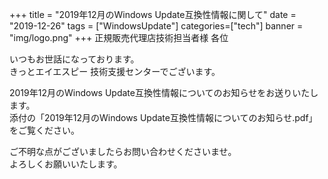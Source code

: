+++
title = "2019年12月のWindows Update互換性情報に関して"
date = "2019-12-26"
tags = ["WindowsUpdate"]
categories=["tech"]
banner = "img/logo.png"
+++
正規販売代理店技術担当者様 各位

いつもお世話になっております。<br>
きっとエイエスピー 技術支援センターでございます。

2019年12月のWindows Update互換性情報についてのお知らせをお送りいたします。<br>
添付の「2019年12月のWindows Update互換性情報についてのお知らせ.pdf」
をご覧ください。

ご不明な点がございましたらお問い合わせくださいませ。<br>
よろしくお願いいたします。
